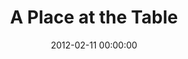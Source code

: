 ---
layout: series
series: "A Place at the Table"
permalink: "/a-place-at-the-table/"
title: "A Place at the Table"
date: 2012-02-11 00:00:00
endDate: 2012-03-03 00:00:00
description: "No matter our history or family of origin, we can all feel abandoned and alone. In the midst of life's challenges, it's easy to default to operating as emotional and spiritual orphans. But God has something better for us in store. Join us as we explore our true identities as God's beloved sons and daughters, and take our place of honor at the Father's table."
src: "http://s3.amazonaws.com/crossroads-media/images/Table_90x90.jpg"
---